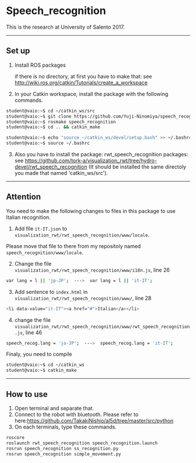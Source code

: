 # Speech_recognition
This is the research at University of Salento 2017.

---------------------------------------------------------------

## Set up
1. Install ROS packages

	if there is no directory, at first you have to make that: see http://wiki.ros.org/catkin/Tutorials/create_a_workspace

2. In your Catkin workspace, install the package with the following commands.

```bash
student@vaio:~$ cd ~/catkin_ws/src
student@vaio:~$ git clone https://github.com/Yuji-Ninomiya/speech_recognition.git speech_recognition
student@vaio:~$ rosmake speech_recognition
student@vaio:~$ cd .. && catkin_make
```
```bash
student@vaio:~$ echo "source ~/catkin_ws/devel/setup.bash" >> ~/.bashrc
student@vaio:~$ source ~/.bashrc
```

3. Also you have to install the package:  rwt_speech_recognition packages:  see
https://github.com/tork-a/visualization_rwt/tree/hydro-devel/rwt_speech_recognition (It should be installed the same directoly you made that named 'catkin_ws/src').

---------------------------------------------------------------

## Attention

You need to make the following changes to files in this package to use Italian recognition.

1. Add file ```it-IT.json``` to ```visualization_rwt/rwt_speech_recognition/www/locale```. 

Please move that file to there from my repositoly named ```speech_recognition/www/locale```.

2. Change the file ```visualization_rwt/rwt_speech_recognition/www/i18n.js```, line 26
```bash
var lang = l || 'jp-JP';  --->  var lang = l || 'it-IT';
```

3. Add sentence to ```index.html``` in ```visualization_rwt/rwt_speech_recognition/www/```, line 28
```bash
<li data-value="it-IT"><a href="#">Italian</a></li>
```

4. change the file ```visualization_rwt/rwt_speech_recognition/www/rwt_speech_recognition.js```, line 46
```bash
speech_recog.lang = 'ja-JP';  --->  speech_recog.lang = 'it-IT';
```

Finaly, you need to compile
```bash
student@vaio:~$ cd ~/catkin_ws
student@vaio:~$ catkin_make
```

---------------------------------------------------------------

## How to use

1. Open terminal and separate that.
2. Connect to the robot with bluetooth. Please refer to here:https://github.com/TakakiNishio/al5d/tree/master/src/python
3. On each terminals, type these commands.

```bash
roscore
roslaunch rwt_speech_recognition speech_recognition.launch
rosrun speech_recognition ss_recognition.py
rosrun speech_recognition simple_movement.py
```
